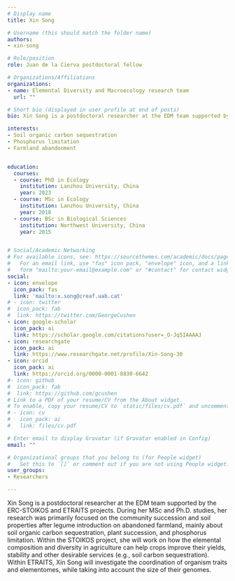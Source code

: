 ```yaml
---
# Display name
title: Xin Song

# Username (this should match the folder name)
authors:
- xin-song

# Role/position
role: Juan de la Cierva postdoctoral fellow

# Organizations/Affiliations
organizations:
- name: Elemental Diversity and Macroecology research team
  url: ""

# Short bio (displayed in user profile at end of posts)
bio: Xin Song is a postdoctoral researcher at the EDM team supported by the ERC-STOIKOS and ETRAITS projects. In 2025 she was awarded a Juan de la Cierva fellowship. 

interests:
- Soil organic carbon sequestration
- Phosphorus limitation
- Farmland abandonment


education:
  courses:
  - course: PhD in Ecology
    institution: Lanzhou University, China
    year: 2023
  - course: MSc in Ecology
    institution: Lanzhou University, China
    year: 2018
  - course: BSc in Biological Sciences
    institution: Northwest University, China
    year: 2015


# Social/Academic Networking
# For available icons, see: https://sourcethemes.com/academic/docs/page-builder/#icons
#   For an email link, use "fas" icon pack, "envelope" icon, and a link in the
#   form "mailto:your-email@example.com" or "#contact" for contact widget.
social:
- icon: envelope
  icon_pack: fas
  link: 'mailto:x.song@creaf.uab.cat'
# - icon: twitter
#  icon_pack: fab
#  link: https://twitter.com/GeorgeCushen
- icon: google-scholar
  icon_pack: ai
  link: https://scholar.google.com/citations?user=_O-Jq5IAAAAJ
- icon: researchgate
  icon_pack: ai
  link: https://www.researchgate.net/profile/Xin-Song-30
- icon: orcid
  icon_pack: ai
  link: https://orcid.org/0000-0001-8830-6642
#- icon: github
#  icon_pack: fab
#  link: https://github.com/gcushen
# Link to a PDF of your resume/CV from the About widget.
# To enable, copy your resume/CV to `static/files/cv.pdf` and uncomment the lines below.
# - icon: cv
#   icon_pack: ai
#   link: files/cv.pdf

# Enter email to display Gravatar (if Gravatar enabled in Config)
email: ""

# Organizational groups that you belong to (for People widget)
#   Set this to `[]` or comment out if you are not using People widget.
user_groups:
- Researchers

---
```


Xin Song is a postdoctoral researcher at the EDM team supported by the ERC-STOIKOS and ETRAITS projects. During her MSc and Ph.D. studies, her research was primarily focused on the community succession and soil properties after legume introduction on abandoned farmland, mainly about soil organic carbon sequestration, plant succession, and phosphorus limitation. Within the STOIKOS project, she will work on how the elemental composition and diversity in agriculture can help crops improve their yields, stability and other desirable services (e.g., soil carbon sequestration). Within ETRAITS, Xin Song will investigate the coordination of organism traits and elementomes, while taking into account the size of their genomes.
